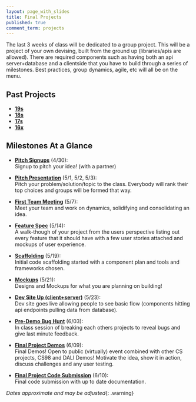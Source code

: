 ```yaml
---
layout: page_with_slides
title: Final Projects
published: true
comment_term: projects
---
```


The last 3 weeks of class will be dedicated to a group project.  This will be a project of your own devising, built from the ground up (libraries/apis are allowed).  There are required components such as having both an api server+database and a clientside that you have to build through a series of milestones. Best practices, group dynamics, agile, etc will all be on the menu.

## Past Projects

* [**19s**](19s)
* [**18s**](18s)
* [**17s**](17s)
* [**16x**](16x)


## Milestones At a Glance

* **[Pitch Signups](pitch)** (4/30):<br><!--7/21/2016-->
  Signup to pitch your idea! (with a partner)

* **[Pitch Presentation](pitch)** (5/1, 5/2, 5/3):<br><!--7/28/2016-->
  Pitch your problem/solution/topic to the class. Everybody will rank their top choices and groups will be formed that way.

* **[First Team Meeting](first-meeting)** (5/7):<br><!--7/28/2016-->
  Meet your team and work on dynamics, solidifying and consolidating an idea.  

* **[Feature Spec](feature-spec)** (5/14):<br><!--8/9/2016-->
  A walk-though of your project from the users perspective listing out every feature that it should have with a few user stories attached and mockups of user experience.

* **[Scaffolding](scaffolding)** (5/19):<br><!--8/11/2016-->
  Initial code scaffolding started with a component plan and tools and frameworks chosen.

* **[Mockups](mockups)** (5/21):<br><!--8/9/2016-->
  Designs and Mockups for what you are planning on building!

* **[Dev Site Up (client+server)](dev-site)** (5/23):<br><!--8/16/2016-->
  Dev site goes live allowing people to see basic flow (components hitting api endpoints pulling data from database).

<!-- * **[Progress Pull Request](progress-pr)** (5/22):<br>
  Submit a Pull Request that you are proud of -->

* **[Pre-Demo Bug Hunt](bughunt)** (6/03):<br><!--8/18/2016-->
  In class session of breaking each others projects to reveal bugs and give last minute feedback.

* **[Final Project Demos](final)** (6/09):<br><!--8/24/2016-->
  Final Demos! Open to public (virtually) event combined with other CS projects, CS98 and DALI Demos! Motivate the idea, show it in action, discuss challenges and any user testing.

* **[Final Project Code Submission](final-submission)** (6/10):<br>
  Final code submission with up to date documentation.


*Dates approximate and may be adjusted*{: .warning}
